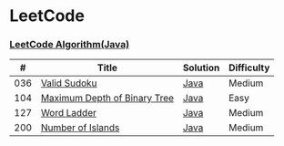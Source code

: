 LeetCode
========

### [LeetCode Algorithm(Java)](./README_JAVA.md)

| # | Title | Solution | Difficulty |
|---| ----- | -------- | ---------- |
|036|[Valid Sudoku](https://leetcode.com/problems/valid-sudoku/)| [Java](./java/036.ValidSudoku/ValidSudoku.java)|Medium|
|104|[Maximum Depth of Binary Tree](https://leetcode.com/problems/maximum-depth-of-binary-tree/)| [Java](./java/104.MaximumDepthOfBinaryTree/MaximumDepthOfBinaryTree.java)|Easy|
|127|[Word Ladder](https://leetcode.com/problems/word-ladder/)| [Java](./java/127.WordLadder/WordLadder.java)|Medium|
|200|[Number of Islands](https://leetcode.com/problems/number-of-islands/)| [Java](./java/200.NumberofIslands/NumberofIslands1.java)|Medium|
